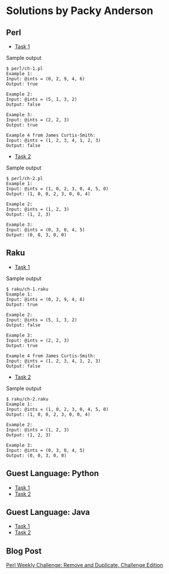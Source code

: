 # Solutions by Packy Anderson

## Perl

* [Task 1](perl/ch-1.pl)

Sample output
```
$ perl/ch-1.pl
Example 1:
Input: @ints = (0, 2, 9, 4, 6)
Output: true

Example 2:
Input: @ints = (5, 1, 3, 2)
Output: false

Example 3:
Input: @ints = (2, 2, 3)
Output: true

Example 4 from James Curtis-Smith:
Input: @ints = (1, 2, 3, 4, 1, 2, 3)
Output: false
```

* [Task 2](perl/ch-2.pl)

Sample output
```
$ perl/ch-2.pl
Example 1:
Input: @ints = (1, 0, 2, 3, 0, 4, 5, 0)
Output: (1, 0, 0, 2, 3, 0, 0, 4)

Example 2:
Input: @ints = (1, 2, 3)
Output: (1, 2, 3)

Example 3:
Input: @ints = (0, 3, 0, 4, 5)
Output: (0, 0, 3, 0, 0)
```

## Raku

* [Task 1](raku/ch-1.raku)

Sample output
```
$ raku/ch-1.raku
Example 1:
Input: @ints = (0, 2, 9, 4, 6)
Output: true

Example 2:
Input: @ints = (5, 1, 3, 2)
Output: false

Example 3:
Input: @ints = (2, 2, 3)
Output: true

Example 4 from James Curtis-Smith:
Input: @ints = (1, 2, 3, 4, 1, 2, 3)
Output: false
```

* [Task 2](raku/ch-2.raku)

Sample output
```
$ raku/ch-2.raku
Example 1:
Input: @ints = (1, 0, 2, 3, 0, 4, 5, 0)
Output: (1, 0, 0, 2, 3, 0, 0, 4)

Example 2:
Input: @ints = (1, 2, 3)
Output: (1, 2, 3)

Example 3:
Input: @ints = (0, 3, 0, 4, 5)
Output: (0, 0, 3, 0, 0)
```

## Guest Language: Python
* [Task 1](python/ch-1.py)
* [Task 2](python/ch-2.py)

## Guest Language: Java
* [Task 1](java/Ch1.java)
* [Task 2](java/Ch2.java)

## Blog Post

[Perl Weekly Challenge: Remove and Duplicate, Challenge Edition](https://packy.dardan.com/2023/09/18/perl-weekly-challenge-remove-and-duplicate-challenge-edition/)
